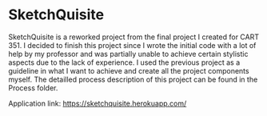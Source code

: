 # SketchQuisite

SketchQuisite is a reworked project from the final project I created for CART 351. I decided to finish this project since I 
wrote the initial code with a lot of help by my professor and was partially unable to achieve certain stylistic aspects due 
to the lack of experience. I used the previous project as a guideline in what I want to achieve and create all the project components myself. The detailled process description of this project can be found in the Process folder. 

Application link: https://sketchquisite.herokuapp.com/

